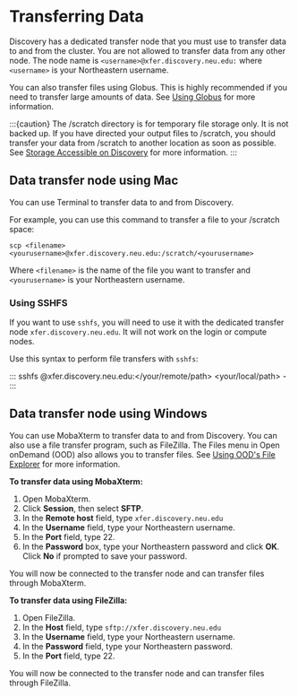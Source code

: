 # Transferring Data

Discovery has a dedicated transfer node that you must use to transfer data to and from the cluster.
You are not allowed to transfer data from any other node.
The node name is `<username>@xfer.discovery.neu.edu:` where `<username>` is your Northeastern username.

You can also transfer files using Globus. This is highly recommended if you need to transfer large amounts of data.
See [Using Globus](./06_globus.md) for more information.

:::{caution}
The /scratch directory is for temporary file storage only. It is not backed up.
If you have directed your output files to /scratch, you should transfer your data from /scratch
to another location as soon as possible. See [Storage Accessible on Discovery](../04_software/01_softwareoverview.md) for more information.
:::

## Data transfer node using Mac

You can use Terminal to transfer data to and from Discovery.

For example, you can use this command to transfer a file to your /scratch space:

`scp <filename> <yourusername>@xfer.discovery.neu.edu:/scratch/<yourusername>`

Where `<filename>` is the name of the file you want to transfer and `<yourusername>` is your Northeastern username.

### Using SSHFS

If you want to use `sshfs`, you will need to use it with the dedicated transfer node `xfer.discovery.neu.edu`. It will not work on the login or compute nodes.

Use this syntax to perform file transfers with `sshfs`:

:::
sshfs <yourusername>@xfer.discovery.neu.edu:</your/remote/path> <your/local/path> -<options>
:::

## Data transfer node using Windows

You can use MobaXterm to transfer data to and from Discovery. You can also use a file transfer program, such as FileZilla.
The Files menu in Open onDemand (OOD) also allows you to transfer files. See [Using OOD's File Explorer](../08_using-ood/02_fileexplore.md) for more information.

**To transfer data using MobaXterm:**

1. Open MobaXterm.
1. Click **Session**, then select **SFTP**.
1. In the **Remote host** field, type `xfer.discovery.neu.edu`
1. In the **Username** field, type your Northeastern username.
1. In the **Port** field, type 22.
1. In the **Password** box, type your Northeastern password and click **OK**. Click **No** if prompted to save your password.

You will now be connected to the transfer node and can transfer files through MobaXterm.

**To transfer data using FileZilla:**

1. Open FileZilla.
1. In the **Host** field, type `sftp://xfer.discovery.neu.edu`
1. In the **Username** field, type your Northeastern username.
1. In the **Password** field, type your Northeastern password.
1. In the **Port** field, type 22.

You will now be connected to the transfer node and can transfer files through FileZilla.
